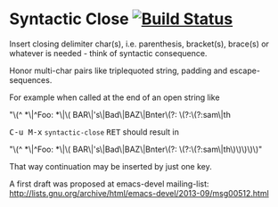 Syntactic Close [![Build Status](https://travis-ci.org/emacs-berlin/syntactic-close.svg?branch=master)](https://travis-ci.org/emacs-berlin/syntactic-close)
===

Insert closing delimiter char(s), i.e. parenthesis, bracket(s), brace(s) or
whatever is needed - think of syntactic consequence.

Honor multi-char pairs like triplequoted string, padding and
escape-sequences.

For example when called at the end of an open string like

"\\(^ *\\|^Foo: *\\|\\( BAR\\|'s\\|Bad\\|BAZ\\|Bnter\\(?: \\(?:\\(?:sam\\|th

<kbd>C-u M-x</kbd> `syntactic-close` <kbd>RET</kbd> should result in

"\\(^ *\\|^Foo: *\\|\\( BAR\\|'s\\|Bad\\|BAZ\\|Bnter\\(?: \\(?:\\(?:sam\\|th\\)\\)\\)\\)\\)"

That way continuation may be inserted by just one key.

A first draft was proposed at emacs-devel mailing-list: 
http://lists.gnu.org/archive/html/emacs-devel/2013-09/msg00512.html 
